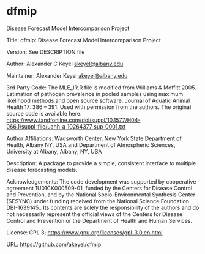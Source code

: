 # dfmip
Disease Forecast Model Intercomparison Project

Title: dfmip: Disease Forecast Model Intercomparison Project

Version: See DESCRIPTION file

Author: Alexander C Keyel <akeyel@albany.edu>

Maintainer: Alexander Keyel akeyel@albany.edu

3rd Party Code:  The MLE_IR.R file is modified from Williams & Moffitt 2005. Estimation of pathogen prevalence in pooled samples using maximum likelihood methods and open source software. Journal of Aquatic Animal Health 17: 386 – 391. Used with permission from the authors. The original source code is available here:   https://www.tandfonline.com/doi/suppl/10.1577/H04-066.1/suppl_file/uahh_a_10264377_sup_0001.txt

Author Affiliations: Wadsworth Center, New York State Department of Health, Albany NY, USA and Department of Atmospheric Sciences, University at Albany, Albany, NY, USA

Description: A package to provide a simple, consistent interface to multiple disease forecasting models. 

Acknowledgements:   The code development was supported by cooperative agreement 1U01CK000509-01, funded by the Centers for Disease Control and Prevention,  and by the National Socio-Environmental Synthesis Center (SESYNC) under funding received from the National Science Foundation DBI-1639145.. Its contents are solely the responsibility of the authors and do not necessarily represent the official views of the Centers for Disease  Control and Prevention or the Department of Health and Human Services.

License: GPL 3; https://www.gnu.org/licenses/gpl-3.0.en.html

URL: https://github.com/akeyel/dfmip
